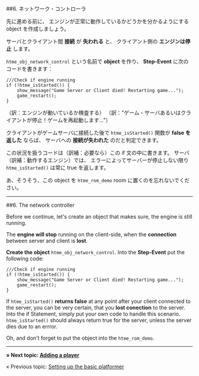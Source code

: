 ##6. ネットワーク・コントローラ

先に進める前に、
エンジンが正常に動作しているかどうかを分かるようにする object を作成しましょう。

サーバとクライアント間 **接続** が **失われる** と、
クライアント側の **エンジンは停止** します。


``htme_obj_network_control`` という名前で **object** を作り、
**Step-Event** に次のコードを書きます：

```
///Check if engine running
if (!htme_isStarted()) {
    show_message("Game Server or Client died! Restarting game...");
    game_restart();
}
```

（訳：エンジンが動いているか検査する）
（訳："ゲーム・サーバあるいはクライアントが停止！ゲームを再起動します..."）


クライアントがゲームサーバに接続した後で
``htme_isStarted()`` 関数が **false を返した** ならば、
サーバへの **接続が失われた** のだと判定できます。

この状況を扱うコードは（訳補：必要なら）この if 文の中に書きます。
サーバ（訳補：動作するエンジン）では、
エラーによってサーバーが停止しない限り ``htme_isStarted()`` は常に true を返します。

あ、そうそう、この object を ``htme_rom_demo`` room に置くのを忘れないでください。


---
##6. The network controller

Before we continue, let's create an object that makes sure, the engine is still running.

The **engine will stop** running on the client-side, when the **connection** between server and client is **lost**.

**Create the object** ``htme_obj_network_control``. Into the **Step-Event** put the following code:

```
///Check if engine running
if (!htme_isStarted()) {
    show_message("Game Server or Client died! Restarting game...");
    game_restart();
}
```

If ``htme_isStarted()`` **returns false** at any point after your client connected to the server, you can be very certain, that you **lost conection** to the server. Into the if Statement, simply put your own code to handle this scenario. ``htme_isStarted()`` should always return true for the server, unless the server dies due to an errror.

Oh, and don't forget to put the object into the ``htme_rom_demo``.

---

**» Next topic: [Adding a player](tutorial/7_player)**

« Previous topic: [Setting up the basic platformer](tutorial/5_platformer)
